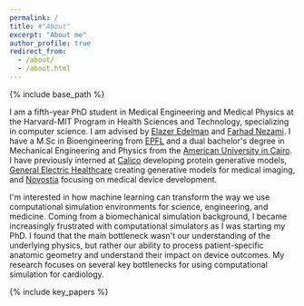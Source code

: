```yaml
---
permalink: /
title: #"About"
excerpt: "About me"
author_profile: true
redirect_from: 
  - /about/
  - /about.html
---
```


{% include base_path %}

I am a fifth-year PhD student in Medical Engineering and Medical Physics at the Harvard-MIT Program in Health Sciences and Technology, specializing in computer science. I am advised by [Elazer Edelman](https://en.wikipedia.org/wiki/Elazer_R._Edelman) and [Farhad Nezami](https://nezamilab.bwh.harvard.edu/). I have a M.Sc in Bioengineering from [EPFL](https://www.epfl.ch/schools/sv/) and a dual bachelor's degree in Mechanical Engineering and Physics from the [American University in Cairo](https://www.aucegypt.edu/). I have previously interned at [Calico](https://www.calicolabs.com/) developing protein generative models, [General Electric Healthcare](https://www.gehealthcare.com/) creating generative models for medical imaging, and [Novostia](https://www.novostia.com/) focusing on medical device development.
 
<!-- ## Research Interests -->
I'm interested in how machine learning can transform the way we use computational simulation environments for science, engineering, and medicine. Coming from a biomechanical simulation background, I became increasingly frustrated with computational simulators as I was starting my PhD. I found that the main bottleneck wasn't our understanding of the underlying physics, but rather our ability to process patient-specific anatomic geometry and understand their impact on device outcomes. My research focuses on several key bottlenecks for using computational simulation for cardiology.


<!-- To this end my PhD focuses on 1) computational geometry to reconstruct patient-specific models from multi-modal datasets of cardiovascular images 2) generative diffusion models to create synthetic anatomies that help reveal the relationship bewteen subtle geometric variation and simulated device outcomes, and 3) virtual trial platforms that simulate device deployment on large scale anatomic cohorts to train phsyics-based surrogate machine learning. -->

<style type="text/css">
	.paper_metadata a {
		text-decoration: none!important;
		color: #494e52;
	}
	table, th, td {
		border: 0px solid black;
	}
	table.pub_table {
		width: 100%;
		font-size: 12pt;
	}
	td.pub_td1 {
		width: 33%;
	}
	td.pub_td2 {
		width: 67%;
	}
	span.subbullet {
		font-size: 11pt;
		margin-left: 20px
	}
	oral {
		font-weight: bold;
		color: red;
	}

	/* Make content wider by expanding to the right only */
	@media (min-width: 925px) {
		.page__content {
			width: calc(100vw - 300px) !important;
			max-width: none !important;
		}
		
		.pub_table {
			width: 100% !important;
			max-width: none !important;
		}
	}

    /* Style the gallery */
    #gallery {
		/* display: block; */
		display: flex;
		flex-wrap: wrap;
    }

    /* Style the art pieces */
    .gallery-row {
		display: block; /* Display the art pieces in a row */
		width: 100%; /* Set the width of each art piece to 30% of the gallery width */
    }

    .art-piece {
		width: 30%; /* Set the width of each art piece to 30% of the gallery width */
		margin: 1%; /* Add some margin around each art piece */
    }

    /* Style the images */
    .art-piece img {
    	cursor: pointer;
		width: 100%;
    }
	
	/* Style the modals */
	#modal {
		display: none;
		margin: auto;
		position: fixed;
		z-index: 1; /* Sit on top */
		left: 50%;
		top: 50%;
		transform: translate(-50%, -50%);
		--r: 1/1;
		aspect-ratio: var(--r);
		width:min(90%, min(960px, 90vh*(var(--r))));
		justify-content: center;
		align-items: center;
		box-sizing: border-box;
		padding: 10px;
		overflow: auto;
		background-color: rgba(0,0,0,0.9); /* Black w/ opacity */
	}
	
	.button {
		display: none;
		background: white;
		border-radius: 50%;
		box-shadow: 0 4px 12px rgb(0 0 0 / 15%);
		position: fixed;
		cursor: pointer;
		margin-left: 2px;
		margin-right: 2px;
		margin-top: -20px;
  		color: rgb(102, 102, 102);
		opacity: 1;
		transition-duration: .2s;
		transition-property: opacity;
		z-index: 3;
		top: 50%;
		align-items: center;
		border: none;
		justify-content: center;
		padding: 2px 10px 4px;
	}
	#leftarrow {
		left: 5px;
	}
	#rightarrow {
		right: 5px;
	}

</style>
<script src="assets/js/gallery.js"></script>
<script src="https://unpkg.com/vanilla-back-to-top@7.2.1/dist/vanilla-back-to-top.min.js"></script>
<script>addBackToTop({
  diameter: 56,
  backgroundColor: 'rgb(255, 82, 82)',
  textColor: '#fff'
})</script>

{% include key_papers %}

